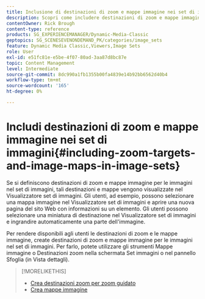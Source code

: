 ```yaml
---
title: Inclusione di destinazioni di zoom e mappe immagine nei set di immagini
description: Scopri come includere destinazioni di zoom e mappe immagine nei set di immagini in Adobe Dynamic Media Classic.
contentOwner: Rick Brough
content-type: reference
products: SG_EXPERIENCEMANAGER/Dynamic-Media-Classic
geptopics: SG_SCENESEVENONDEMAND_PK/categories/image_sets
feature: Dynamic Media Classic,Viewers,Image Sets
role: User
exl-id: e51fc81e-e5be-4f07-80ad-3aa87d8bc87e
topic: Content Management
level: Intermediate
source-git-commit: 8dc990a1fb1355b00fa4839e14b92bb6562d40b4
workflow-type: tm+mt
source-wordcount: '165'
ht-degree: 0%

---
```


# Includi destinazioni di zoom e mappe immagine nei set di immagini{#including-zoom-targets-and-image-maps-in-image-sets}

Se si definiscono destinazioni di zoom e mappe immagine per le immagini nel set di immagini, tali destinazioni e mappe vengono visualizzate nel Visualizzatore set di immagini. Gli utenti, ad esempio, possono selezionare una mappa immagine nel Visualizzatore set di immagini e aprire una nuova pagina del sito Web con informazioni su un elemento. Gli utenti possono selezionare una miniatura di destinazione nel Visualizzatore set di immagini e ingrandire automaticamente una parte dell&#39;immagine.

Per rendere disponibili agli utenti le destinazioni di zoom e le mappe immagine, create destinazioni di zoom e mappe immagine per le immagini nel set di immagini. Per farlo, potete utilizzare gli strumenti Mappe immagine o Destinazioni zoom nella schermata Set immagini o nel pannello Sfoglia (in Vista dettagli).

>[!MORELIKETHIS]
>
>* [Crea destinazioni zoom per zoom guidato](creating-zoom-targets-guided-zoom.md#creating_zoom_targets_for_guided_zoom)
>* [Crea mappe immagine](creating-image-maps.md#creating_image_maps)
